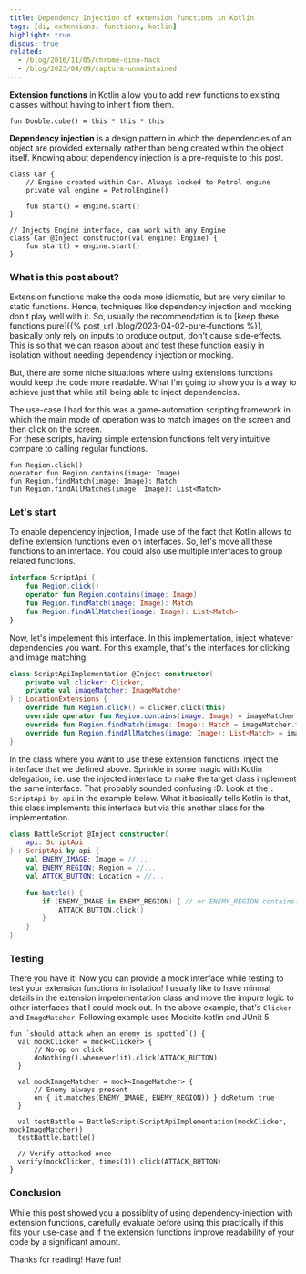 ```yaml
---
title: Dependency Injection of extension functions in Kotlin
tags: [di, extensions, functions, kotlin]
highlight: true
disqus: true
related:
  - /blog/2016/11/05/chrome-dino-hack
  - /blog/2023/04/09/captura-unmaintained
---
```


**Extension functions** in Kotlin allow you to add new functions to existing classes without having to inherit from them.
```
fun Double.cube() = this * this * this
```

**Dependency injection** is a design pattern in which the dependencies of an object are provided externally rather than being created within the object itself.
Knowing about dependency injection is a pre-requisite to this post.
```
class Car {
    // Engine created within Car. Always locked to Petrol engine
    private val engine = PetrolEngine()
    
    fun start() = engine.start()
}

// Injects Engine interface, can work with any Engine
class Car @Inject constructor(val engine: Engine) {
    fun start() = engine.start()
}
```


### What is this post about?
Extension functions make the code more idiomatic, but are very similar to static functions.
Hence, techniques like dependency injection and mocking don't play well with it.
So, usually the recommendation is to [keep these functions pure]({% post_url /blog/2023-04-02-pure-functions %}), basically only rely on inputs to produce output, don't cause side-effects.
This is so that we can reason about and test these function easily in isolation without needing dependency injection or mocking.

But, there are some niche situations where using extensions functions would keep the code more readable.
What I'm going to show you is a way to achieve just that while still being able to inject dependencies.

The use-case I had for this was a game-automation scripting framework in which the main mode of operation was to match images on the screen and then click on the screen.  
For these scripts, having simple extension functions felt very intuitive compare to calling regular functions.

```
fun Region.click()
operator fun Region.contains(image: Image)
fun Region.findMatch(image: Image): Match
fun Region.findAllMatches(image: Image): List<Match>
```

### Let's start
To enable dependency injection, I made use of the fact that Kotlin allows to define extension functions even on interfaces.
So, let's move all these functions to an interface. You could also use multiple interfaces to group related functions.

```kotlin
interface ScriptApi {
    fun Region.click()
    operator fun Region.contains(image: Image)
    fun Region.findMatch(image: Image): Match
    fun Region.findAllMatches(image: Image): List<Match>
}
```

Now, let's impelement this interface. In this implementation, inject whatever dependencies you want.
For this example, that's the interfaces for clicking and image matching.

```kotlin
class ScriptApiImplementation @Inject constructor(
    private val clicker: Clicker,
    private val imageMatcher: ImageMatcher
) : LocationExtensions {
    override fun Region.click() = clicker.click(this)
    override operator fun Region.contains(image: Image) = imageMatcher.matches(image, region)
    override fun Region.findMatch(image: Image): Match = imageMatcher.find(image, region)
    override fun Region.findAllMatches(image: Image): List<Match> = imageMatcher.findAll(image, region)
}
```

In the class where you want to use these extension functions, inject the interface that we defined above.
Sprinkle in some magic with Kotlin delegation, i.e. use the injected interface to make the target class implement the same interface.
That probably sounded confusing :D. Look at the `: ScriptApi by api` in the example below.
What it basically tells Kotlin is that, this class implements this interface but via this another class for the implementation.

```kotlin
class BattleScript @Inject constructor(
    api: ScriptApi
) : ScriptApi by api {
    val ENEMY_IMAGE: Image = //...
    val ENEMY_REGION: Region = //...
    val ATTCK_BUTTON: Location = //...

    fun battle() {
        if (ENEMY_IMAGE in ENEMY_REGION) { // or ENEMY_REGION.contains(ENEMY_IMAGE)
            ATTACK_BUTTON.click()
        }
    }
}
```

### Testing
There you have it! Now you can provide a mock interface while testing to test your extension functions in isolation!
I usually like to have minmal details in the extension impelementation class and move the impure logic to other interfaces that I could mock out. In the above example, that's `Clicker` and `ImageMatcher`.
Following example uses Mockito kotlin and JUnit 5:

```
fun `should attack when an enemy is spotted`() {
  val mockClicker = mock<Clicker> {
      // No-op on click
      doNothing().whenever(it).click(ATTACK_BUTTON)
  }

  val mockImageMatcher = mock<ImageMatcher> {
      // Enemy always present
      on { it.matches(ENEMY_IMAGE, ENEMY_REGION)) } doReturn true
  }

  val testBattle = BattleScript(ScriptApiImplementation(mockClicker, mockImageMatcher))
  testBattle.battle()
  
  // Verify attacked once
  verify(mockClicker, times(1)).click(ATTACK_BUTTON)
}
```

### Conclusion

While this post showed you a possiblity of using dependency-injection with extension functions, carefully evaluate before using this practically if this fits your use-case and if the extension functions improve readability of your code by a significant amount.

Thanks for reading! Have fun!
